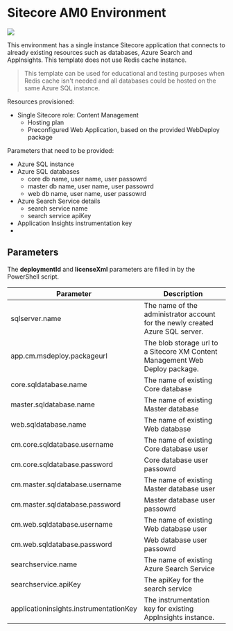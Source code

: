 # Sitecore AM0 Environment

<a href="http://armviz.io/#/?load=https%3A%2F%2Fraw.githubusercontent.com/ivansharamok/Sitecore-Azure-Quickstart-Templates/master/Sitecore%208.2.1/am0/azuredeploy.json" target="_blank">
    <img src="http://armviz.io/visualizebutton.png"/>
</a>

This environment has a single instance Sitecore application that connects to already existing resources such as databases, Azure Search and AppInsights. This template does not use Redis cache instance.  
>This template can be used for educational and testing purposes when Redis cache isn't needed and all databases could be hosted on the same Azure SQL instance.

Resources provisioned:  
  * Single Sitecore role: Content Management
    * Hosting plan
    * Preconfigured Web Application, based on the provided WebDeploy package

Parameters that need to be provided:  
  * Azure SQL instance
  * Azure SQL databases 
    * core db name, user name, user passowrd 
    * master db name, user name, user passowrd
    * web db name, user name, user passowrd
  * Azure Search Service details
    * search service name
    * search service apiKey
  * Application Insights instrumentation key
  *     
## Parameters
The **deploymentId** and **licenseXml** parameters are filled in by the PowerShell script.

| Parameter               | Description
--------------------------|------------------------------------------------
| sqlserver.name          | The name of the administrator account for the newly created Azure SQL server.
| app.cm.msdeploy.packageurl  | The blob storage url to a Sitecore XM Content Management Web Deploy package.
| core.sqldatabase.name | The name of existing Core database 
| master.sqldatabase.name | The name of existing Master database
| web.sqldatabase.name | The name of existing Web database
| cm.core.sqldatabase.username | The name of existing Core database user
| cm.core.sqldatabase.password | Core database user passowrd
| cm.master.sqldatabase.username | The name of existing Master database user
| cm.master.sqldatabase.password | Master database user passowrd
| cm.web.sqldatabase.username | The name of existing Web database user
| cm.web.sqldatabase.password | Web database user passowrd
| searchservice.name | The name of existing Azure Search Service
| searchservice.apiKey | The apiKey for the search service
| applicationinsights.instrumentationKey | The instrumentation key for existing AppInsights instance.

